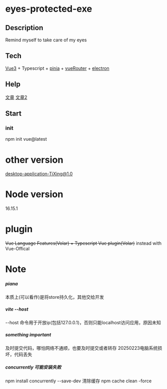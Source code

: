 # eyes-protected-exe
## Description
Remind myself to take care of my eyes

## Tech
[Vue3](https://staging-cn.vuejs.org/) +
Typescript +
[pinia](https://pinia.vuejs.org/) +
[vueRouter](https://router.vuejs.org/zh/) +
[electron](https://www.electronjs.org/)

## Help
[文章](https://blog.csdn.net/weixin_30230009/article/details/124011634)
[文章2](https://www.cnblogs.com/pengjiali/p/16732090.html)

## Start
### init
npm init vue@latest

# other version 
[desktop-application-TiXing@1.0](https://github.com/DarkLight-Long/desktop-application-TiXing)

# Node version
16.15.1

# plugin
~~Vue Language Features(Volar) + Typescript Vue plugin(Volar)~~
instead with Vue-Offical

# Note
##### piana 
本质上(可以看作)是将store持久化，其他交给开发
##### vite --host
--host 命令用于开放ip(包括127.0.0.1)，否则只能localhost访问应用，原因未知

##### something important
及时提交代码，哪怕网络不通顺，也要及时提交或者转存
20250223电脑系统损坏，代码丢失

##### concurrently 可能安装失败
npm install concurrently --save-dev
清除缓存 npm cache clean -force